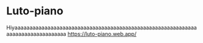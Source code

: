 # Luto-piano
Hiyaaaaaaaaaaaaaaaaaaaaaaaaaaaaaaaaaaaaaaaaaaaaaaaaaaaaaaaaaaaaaaaaaaaaaaaaaaaaaaaaa
https://luto-piano.web.app/
